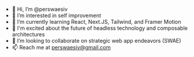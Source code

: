 - 👋 Hi, I’m @perswaesiv
- 👀 I’m interested in self improvement
- 🌱 I’m currently learning React, Next.JS, Tailwind, and Framer Motion
- 🤯 I'm excited about the future of headless technology and composable architectures
- 💞️ I’m looking to collaborate on strategic web app endeavors (SWAE)
- 📫 Reach me at perswaesiv@gmail.com

<!---
perswaesiv/perswaesiv is a ✨ special ✨ repository because its `README.md` (this file) appears on your GitHub profile.
You can click the Preview link to take a look at your changes.
--->
